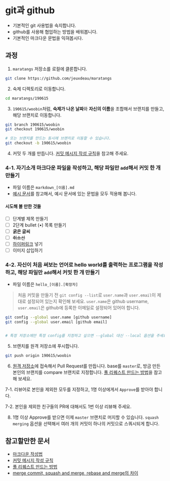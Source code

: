 # git과 github

- 기본적인 git 사용법을 숙지합니다.
- github를 사용해 협업하는 방법을 배워봅니다.
- 기본적인 마크다운 문법을 익혀봅시다.

## 과정

1. `maratangs` 저장소를 로컬에 클론합니다.
``` bash
git clone https://github.com/jeuxdeau/maratangs
```

2. 숙제 디렉토리로 이동합니다.
``` bash
cd maratangs/190615
```

3. `190615/woobin`처럼, **숙제가 나온 날짜**와 **자신의 이름**을 조합해서 브랜치를 만들고, 해당 브랜치로 이동합니다.
``` bash
git branch 190615/woobin
git checkout 190615/woobin

# 또는 브랜치를 만드는 동시에 브랜치로 이동할 수 있습니다.
git checkout -b 190615/woobin
```


4. 커밋 두 개를 만듭니다. [커밋 메시지 작성 규칙](https://djkeh.github.io/articles/How-to-write-a-git-commit-message-kor/)을 참고해 주세요.

### 4-1. 자기소개 마크다운 파일을 작성하고, 해당 파일만 `add`해서 커밋 한 개 만들기
- 파일 이름은 `markdown_[이름].md`
- [예시 문서](markdown_woobin.md)를 참고해서, 예시 문서에 있는 문법을 모두 적용해 봅니다.

#### 시도해 볼 만한 것들
- [ ] 단계별 제목 만들기
- [ ] 2단계 bullet (•) 목록 만들기
- [ ] **굵은 글씨**
- [ ] ~~취소선~~
- [ ] [하이퍼링크](https://ko.wikipedia.org/wiki/%ED%95%98%EC%9D%B4%ED%8D%BC%EB%A7%81%ED%81%AC) 넣기
- [ ] 이미지 삽입하기

### 4-2. 자신이 처음 써보는 언어로 hello world를 출력하는 프로그램을 작성하고, 해당 파일만 `add`해서 커밋 한 개 만들기
- 파일 이름은 `hello_[이름].[확장자]`

> 처음 커밋을 만들기 전 `git config --list`로 `user.name`과 `user.email`이 제대로 설정되어 있는지 확인해 보세요. `user.name`은 github username, `user.email`은 github에 등록한 이메일로 설정되어 있어야 합니다. 

``` bash
git config --global user.name [github username]
git config --global user.email [github email]


# 특정 저장소에만 특정 config를 지정하고 싶으면 --global 대신 --local 옵션을 주세요.
```

5. 브랜치를 원격 저장소에 푸시합니다.
``` bash
git push origin 190615/woobin
```

6. [원격 저장소](https://github.com/jeuxdeau/maratangs)에 접속해서 Pull Request를 만듭니다. base를 `master`로, 방금 만든 본인의 브랜치를 compare 브랜치로 지정합니다. [풀 리퀘스트 만드는 방법](https://github.com/jeuxdeau/maratangs/issues/3)을 참고해 보세요.

7-1. 리뷰어로 본인을 제외한 모두를 지정하고, 1명 이상에게서 `Approve`를 받아야 합니다.

7-2. 본인을 제외한 친구들의 PR에 대해서도 1번 이상 리뷰해 주세요.

8. 1명 이상 Approve를 받으면 이제 `master` 브랜치로 머지할 수 있습니다. `squash merging` 옵션을 선택해서 여러 개의 커밋이 하나의 커밋으로 스쿼시되게 합니다.

## 참고할만한 문서
- [마크다운 작성법](https://gist.github.com/ihoneymon/652be052a0727ad59601)
- [커밋 메시지 작성 규칙](https://djkeh.github.io/articles/How-to-write-a-git-commit-message-kor/)
- [풀 리퀘스트 만드는 방법](https://github.com/jeuxdeau/maratangs/issues/3)
- [merge commit, squash and merge, rebase and merge의 차이](https://meetup.toast.com/posts/122)

